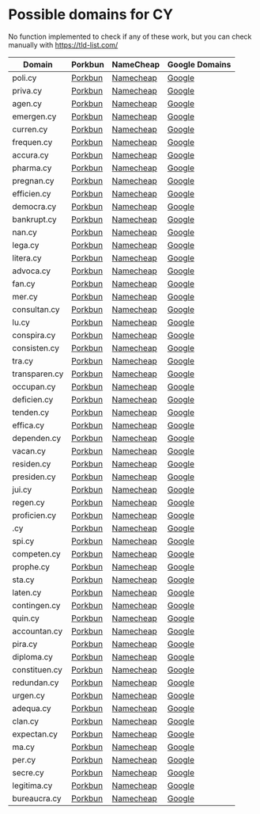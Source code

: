 # Possible domains for CY

No function implemented to check if any of these work, but you can check manually with https://tld-list.com/

| Domain | Porkbun | NameCheap | Google Domains |
|---|---|---|---|
| poli.cy | [Porkbun](https://porkbun.com/checkout/search?prb=e814663da1&tlds=&idnLanguage=&search=search&q=poli.cy) | [Namecheap](https://www.namecheap.com/domains/registration/results/?domain=poli.cy) | [Google](https://domains.google.com/registrar/search?searchTerm=poli.cy) |
| priva.cy | [Porkbun](https://porkbun.com/checkout/search?prb=e814663da1&tlds=&idnLanguage=&search=search&q=priva.cy) | [Namecheap](https://www.namecheap.com/domains/registration/results/?domain=priva.cy) | [Google](https://domains.google.com/registrar/search?searchTerm=priva.cy) |
| agen.cy | [Porkbun](https://porkbun.com/checkout/search?prb=e814663da1&tlds=&idnLanguage=&search=search&q=agen.cy) | [Namecheap](https://www.namecheap.com/domains/registration/results/?domain=agen.cy) | [Google](https://domains.google.com/registrar/search?searchTerm=agen.cy) |
| emergen.cy | [Porkbun](https://porkbun.com/checkout/search?prb=e814663da1&tlds=&idnLanguage=&search=search&q=emergen.cy) | [Namecheap](https://www.namecheap.com/domains/registration/results/?domain=emergen.cy) | [Google](https://domains.google.com/registrar/search?searchTerm=emergen.cy) |
| curren.cy | [Porkbun](https://porkbun.com/checkout/search?prb=e814663da1&tlds=&idnLanguage=&search=search&q=curren.cy) | [Namecheap](https://www.namecheap.com/domains/registration/results/?domain=curren.cy) | [Google](https://domains.google.com/registrar/search?searchTerm=curren.cy) |
| frequen.cy | [Porkbun](https://porkbun.com/checkout/search?prb=e814663da1&tlds=&idnLanguage=&search=search&q=frequen.cy) | [Namecheap](https://www.namecheap.com/domains/registration/results/?domain=frequen.cy) | [Google](https://domains.google.com/registrar/search?searchTerm=frequen.cy) |
| accura.cy | [Porkbun](https://porkbun.com/checkout/search?prb=e814663da1&tlds=&idnLanguage=&search=search&q=accura.cy) | [Namecheap](https://www.namecheap.com/domains/registration/results/?domain=accura.cy) | [Google](https://domains.google.com/registrar/search?searchTerm=accura.cy) |
| pharma.cy | [Porkbun](https://porkbun.com/checkout/search?prb=e814663da1&tlds=&idnLanguage=&search=search&q=pharma.cy) | [Namecheap](https://www.namecheap.com/domains/registration/results/?domain=pharma.cy) | [Google](https://domains.google.com/registrar/search?searchTerm=pharma.cy) |
| pregnan.cy | [Porkbun](https://porkbun.com/checkout/search?prb=e814663da1&tlds=&idnLanguage=&search=search&q=pregnan.cy) | [Namecheap](https://www.namecheap.com/domains/registration/results/?domain=pregnan.cy) | [Google](https://domains.google.com/registrar/search?searchTerm=pregnan.cy) |
| efficien.cy | [Porkbun](https://porkbun.com/checkout/search?prb=e814663da1&tlds=&idnLanguage=&search=search&q=efficien.cy) | [Namecheap](https://www.namecheap.com/domains/registration/results/?domain=efficien.cy) | [Google](https://domains.google.com/registrar/search?searchTerm=efficien.cy) |
| democra.cy | [Porkbun](https://porkbun.com/checkout/search?prb=e814663da1&tlds=&idnLanguage=&search=search&q=democra.cy) | [Namecheap](https://www.namecheap.com/domains/registration/results/?domain=democra.cy) | [Google](https://domains.google.com/registrar/search?searchTerm=democra.cy) |
| bankrupt.cy | [Porkbun](https://porkbun.com/checkout/search?prb=e814663da1&tlds=&idnLanguage=&search=search&q=bankrupt.cy) | [Namecheap](https://www.namecheap.com/domains/registration/results/?domain=bankrupt.cy) | [Google](https://domains.google.com/registrar/search?searchTerm=bankrupt.cy) |
| nan.cy | [Porkbun](https://porkbun.com/checkout/search?prb=e814663da1&tlds=&idnLanguage=&search=search&q=nan.cy) | [Namecheap](https://www.namecheap.com/domains/registration/results/?domain=nan.cy) | [Google](https://domains.google.com/registrar/search?searchTerm=nan.cy) |
| lega.cy | [Porkbun](https://porkbun.com/checkout/search?prb=e814663da1&tlds=&idnLanguage=&search=search&q=lega.cy) | [Namecheap](https://www.namecheap.com/domains/registration/results/?domain=lega.cy) | [Google](https://domains.google.com/registrar/search?searchTerm=lega.cy) |
| litera.cy | [Porkbun](https://porkbun.com/checkout/search?prb=e814663da1&tlds=&idnLanguage=&search=search&q=litera.cy) | [Namecheap](https://www.namecheap.com/domains/registration/results/?domain=litera.cy) | [Google](https://domains.google.com/registrar/search?searchTerm=litera.cy) |
| advoca.cy | [Porkbun](https://porkbun.com/checkout/search?prb=e814663da1&tlds=&idnLanguage=&search=search&q=advoca.cy) | [Namecheap](https://www.namecheap.com/domains/registration/results/?domain=advoca.cy) | [Google](https://domains.google.com/registrar/search?searchTerm=advoca.cy) |
| fan.cy | [Porkbun](https://porkbun.com/checkout/search?prb=e814663da1&tlds=&idnLanguage=&search=search&q=fan.cy) | [Namecheap](https://www.namecheap.com/domains/registration/results/?domain=fan.cy) | [Google](https://domains.google.com/registrar/search?searchTerm=fan.cy) |
| mer.cy | [Porkbun](https://porkbun.com/checkout/search?prb=e814663da1&tlds=&idnLanguage=&search=search&q=mer.cy) | [Namecheap](https://www.namecheap.com/domains/registration/results/?domain=mer.cy) | [Google](https://domains.google.com/registrar/search?searchTerm=mer.cy) |
| consultan.cy | [Porkbun](https://porkbun.com/checkout/search?prb=e814663da1&tlds=&idnLanguage=&search=search&q=consultan.cy) | [Namecheap](https://www.namecheap.com/domains/registration/results/?domain=consultan.cy) | [Google](https://domains.google.com/registrar/search?searchTerm=consultan.cy) |
| lu.cy | [Porkbun](https://porkbun.com/checkout/search?prb=e814663da1&tlds=&idnLanguage=&search=search&q=lu.cy) | [Namecheap](https://www.namecheap.com/domains/registration/results/?domain=lu.cy) | [Google](https://domains.google.com/registrar/search?searchTerm=lu.cy) |
| conspira.cy | [Porkbun](https://porkbun.com/checkout/search?prb=e814663da1&tlds=&idnLanguage=&search=search&q=conspira.cy) | [Namecheap](https://www.namecheap.com/domains/registration/results/?domain=conspira.cy) | [Google](https://domains.google.com/registrar/search?searchTerm=conspira.cy) |
| consisten.cy | [Porkbun](https://porkbun.com/checkout/search?prb=e814663da1&tlds=&idnLanguage=&search=search&q=consisten.cy) | [Namecheap](https://www.namecheap.com/domains/registration/results/?domain=consisten.cy) | [Google](https://domains.google.com/registrar/search?searchTerm=consisten.cy) |
| tra.cy | [Porkbun](https://porkbun.com/checkout/search?prb=e814663da1&tlds=&idnLanguage=&search=search&q=tra.cy) | [Namecheap](https://www.namecheap.com/domains/registration/results/?domain=tra.cy) | [Google](https://domains.google.com/registrar/search?searchTerm=tra.cy) |
| transparen.cy | [Porkbun](https://porkbun.com/checkout/search?prb=e814663da1&tlds=&idnLanguage=&search=search&q=transparen.cy) | [Namecheap](https://www.namecheap.com/domains/registration/results/?domain=transparen.cy) | [Google](https://domains.google.com/registrar/search?searchTerm=transparen.cy) |
| occupan.cy | [Porkbun](https://porkbun.com/checkout/search?prb=e814663da1&tlds=&idnLanguage=&search=search&q=occupan.cy) | [Namecheap](https://www.namecheap.com/domains/registration/results/?domain=occupan.cy) | [Google](https://domains.google.com/registrar/search?searchTerm=occupan.cy) |
| deficien.cy | [Porkbun](https://porkbun.com/checkout/search?prb=e814663da1&tlds=&idnLanguage=&search=search&q=deficien.cy) | [Namecheap](https://www.namecheap.com/domains/registration/results/?domain=deficien.cy) | [Google](https://domains.google.com/registrar/search?searchTerm=deficien.cy) |
| tenden.cy | [Porkbun](https://porkbun.com/checkout/search?prb=e814663da1&tlds=&idnLanguage=&search=search&q=tenden.cy) | [Namecheap](https://www.namecheap.com/domains/registration/results/?domain=tenden.cy) | [Google](https://domains.google.com/registrar/search?searchTerm=tenden.cy) |
| effica.cy | [Porkbun](https://porkbun.com/checkout/search?prb=e814663da1&tlds=&idnLanguage=&search=search&q=effica.cy) | [Namecheap](https://www.namecheap.com/domains/registration/results/?domain=effica.cy) | [Google](https://domains.google.com/registrar/search?searchTerm=effica.cy) |
| dependen.cy | [Porkbun](https://porkbun.com/checkout/search?prb=e814663da1&tlds=&idnLanguage=&search=search&q=dependen.cy) | [Namecheap](https://www.namecheap.com/domains/registration/results/?domain=dependen.cy) | [Google](https://domains.google.com/registrar/search?searchTerm=dependen.cy) |
| vacan.cy | [Porkbun](https://porkbun.com/checkout/search?prb=e814663da1&tlds=&idnLanguage=&search=search&q=vacan.cy) | [Namecheap](https://www.namecheap.com/domains/registration/results/?domain=vacan.cy) | [Google](https://domains.google.com/registrar/search?searchTerm=vacan.cy) |
| residen.cy | [Porkbun](https://porkbun.com/checkout/search?prb=e814663da1&tlds=&idnLanguage=&search=search&q=residen.cy) | [Namecheap](https://www.namecheap.com/domains/registration/results/?domain=residen.cy) | [Google](https://domains.google.com/registrar/search?searchTerm=residen.cy) |
| presiden.cy | [Porkbun](https://porkbun.com/checkout/search?prb=e814663da1&tlds=&idnLanguage=&search=search&q=presiden.cy) | [Namecheap](https://www.namecheap.com/domains/registration/results/?domain=presiden.cy) | [Google](https://domains.google.com/registrar/search?searchTerm=presiden.cy) |
| jui.cy | [Porkbun](https://porkbun.com/checkout/search?prb=e814663da1&tlds=&idnLanguage=&search=search&q=jui.cy) | [Namecheap](https://www.namecheap.com/domains/registration/results/?domain=jui.cy) | [Google](https://domains.google.com/registrar/search?searchTerm=jui.cy) |
| regen.cy | [Porkbun](https://porkbun.com/checkout/search?prb=e814663da1&tlds=&idnLanguage=&search=search&q=regen.cy) | [Namecheap](https://www.namecheap.com/domains/registration/results/?domain=regen.cy) | [Google](https://domains.google.com/registrar/search?searchTerm=regen.cy) |
| proficien.cy | [Porkbun](https://porkbun.com/checkout/search?prb=e814663da1&tlds=&idnLanguage=&search=search&q=proficien.cy) | [Namecheap](https://www.namecheap.com/domains/registration/results/?domain=proficien.cy) | [Google](https://domains.google.com/registrar/search?searchTerm=proficien.cy) |
| .cy | [Porkbun](https://porkbun.com/checkout/search?prb=e814663da1&tlds=&idnLanguage=&search=search&q=.cy) | [Namecheap](https://www.namecheap.com/domains/registration/results/?domain=.cy) | [Google](https://domains.google.com/registrar/search?searchTerm=.cy) |
| spi.cy | [Porkbun](https://porkbun.com/checkout/search?prb=e814663da1&tlds=&idnLanguage=&search=search&q=spi.cy) | [Namecheap](https://www.namecheap.com/domains/registration/results/?domain=spi.cy) | [Google](https://domains.google.com/registrar/search?searchTerm=spi.cy) |
| competen.cy | [Porkbun](https://porkbun.com/checkout/search?prb=e814663da1&tlds=&idnLanguage=&search=search&q=competen.cy) | [Namecheap](https://www.namecheap.com/domains/registration/results/?domain=competen.cy) | [Google](https://domains.google.com/registrar/search?searchTerm=competen.cy) |
| prophe.cy | [Porkbun](https://porkbun.com/checkout/search?prb=e814663da1&tlds=&idnLanguage=&search=search&q=prophe.cy) | [Namecheap](https://www.namecheap.com/domains/registration/results/?domain=prophe.cy) | [Google](https://domains.google.com/registrar/search?searchTerm=prophe.cy) |
| sta.cy | [Porkbun](https://porkbun.com/checkout/search?prb=e814663da1&tlds=&idnLanguage=&search=search&q=sta.cy) | [Namecheap](https://www.namecheap.com/domains/registration/results/?domain=sta.cy) | [Google](https://domains.google.com/registrar/search?searchTerm=sta.cy) |
| laten.cy | [Porkbun](https://porkbun.com/checkout/search?prb=e814663da1&tlds=&idnLanguage=&search=search&q=laten.cy) | [Namecheap](https://www.namecheap.com/domains/registration/results/?domain=laten.cy) | [Google](https://domains.google.com/registrar/search?searchTerm=laten.cy) |
| contingen.cy | [Porkbun](https://porkbun.com/checkout/search?prb=e814663da1&tlds=&idnLanguage=&search=search&q=contingen.cy) | [Namecheap](https://www.namecheap.com/domains/registration/results/?domain=contingen.cy) | [Google](https://domains.google.com/registrar/search?searchTerm=contingen.cy) |
| quin.cy | [Porkbun](https://porkbun.com/checkout/search?prb=e814663da1&tlds=&idnLanguage=&search=search&q=quin.cy) | [Namecheap](https://www.namecheap.com/domains/registration/results/?domain=quin.cy) | [Google](https://domains.google.com/registrar/search?searchTerm=quin.cy) |
| accountan.cy | [Porkbun](https://porkbun.com/checkout/search?prb=e814663da1&tlds=&idnLanguage=&search=search&q=accountan.cy) | [Namecheap](https://www.namecheap.com/domains/registration/results/?domain=accountan.cy) | [Google](https://domains.google.com/registrar/search?searchTerm=accountan.cy) |
| pira.cy | [Porkbun](https://porkbun.com/checkout/search?prb=e814663da1&tlds=&idnLanguage=&search=search&q=pira.cy) | [Namecheap](https://www.namecheap.com/domains/registration/results/?domain=pira.cy) | [Google](https://domains.google.com/registrar/search?searchTerm=pira.cy) |
| diploma.cy | [Porkbun](https://porkbun.com/checkout/search?prb=e814663da1&tlds=&idnLanguage=&search=search&q=diploma.cy) | [Namecheap](https://www.namecheap.com/domains/registration/results/?domain=diploma.cy) | [Google](https://domains.google.com/registrar/search?searchTerm=diploma.cy) |
| constituen.cy | [Porkbun](https://porkbun.com/checkout/search?prb=e814663da1&tlds=&idnLanguage=&search=search&q=constituen.cy) | [Namecheap](https://www.namecheap.com/domains/registration/results/?domain=constituen.cy) | [Google](https://domains.google.com/registrar/search?searchTerm=constituen.cy) |
| redundan.cy | [Porkbun](https://porkbun.com/checkout/search?prb=e814663da1&tlds=&idnLanguage=&search=search&q=redundan.cy) | [Namecheap](https://www.namecheap.com/domains/registration/results/?domain=redundan.cy) | [Google](https://domains.google.com/registrar/search?searchTerm=redundan.cy) |
| urgen.cy | [Porkbun](https://porkbun.com/checkout/search?prb=e814663da1&tlds=&idnLanguage=&search=search&q=urgen.cy) | [Namecheap](https://www.namecheap.com/domains/registration/results/?domain=urgen.cy) | [Google](https://domains.google.com/registrar/search?searchTerm=urgen.cy) |
| adequa.cy | [Porkbun](https://porkbun.com/checkout/search?prb=e814663da1&tlds=&idnLanguage=&search=search&q=adequa.cy) | [Namecheap](https://www.namecheap.com/domains/registration/results/?domain=adequa.cy) | [Google](https://domains.google.com/registrar/search?searchTerm=adequa.cy) |
| clan.cy | [Porkbun](https://porkbun.com/checkout/search?prb=e814663da1&tlds=&idnLanguage=&search=search&q=clan.cy) | [Namecheap](https://www.namecheap.com/domains/registration/results/?domain=clan.cy) | [Google](https://domains.google.com/registrar/search?searchTerm=clan.cy) |
| expectan.cy | [Porkbun](https://porkbun.com/checkout/search?prb=e814663da1&tlds=&idnLanguage=&search=search&q=expectan.cy) | [Namecheap](https://www.namecheap.com/domains/registration/results/?domain=expectan.cy) | [Google](https://domains.google.com/registrar/search?searchTerm=expectan.cy) |
| ma.cy | [Porkbun](https://porkbun.com/checkout/search?prb=e814663da1&tlds=&idnLanguage=&search=search&q=ma.cy) | [Namecheap](https://www.namecheap.com/domains/registration/results/?domain=ma.cy) | [Google](https://domains.google.com/registrar/search?searchTerm=ma.cy) |
| per.cy | [Porkbun](https://porkbun.com/checkout/search?prb=e814663da1&tlds=&idnLanguage=&search=search&q=per.cy) | [Namecheap](https://www.namecheap.com/domains/registration/results/?domain=per.cy) | [Google](https://domains.google.com/registrar/search?searchTerm=per.cy) |
| secre.cy | [Porkbun](https://porkbun.com/checkout/search?prb=e814663da1&tlds=&idnLanguage=&search=search&q=secre.cy) | [Namecheap](https://www.namecheap.com/domains/registration/results/?domain=secre.cy) | [Google](https://domains.google.com/registrar/search?searchTerm=secre.cy) |
| legitima.cy | [Porkbun](https://porkbun.com/checkout/search?prb=e814663da1&tlds=&idnLanguage=&search=search&q=legitima.cy) | [Namecheap](https://www.namecheap.com/domains/registration/results/?domain=legitima.cy) | [Google](https://domains.google.com/registrar/search?searchTerm=legitima.cy) |
| bureaucra.cy | [Porkbun](https://porkbun.com/checkout/search?prb=e814663da1&tlds=&idnLanguage=&search=search&q=bureaucra.cy) | [Namecheap](https://www.namecheap.com/domains/registration/results/?domain=bureaucra.cy) | [Google](https://domains.google.com/registrar/search?searchTerm=bureaucra.cy) |
